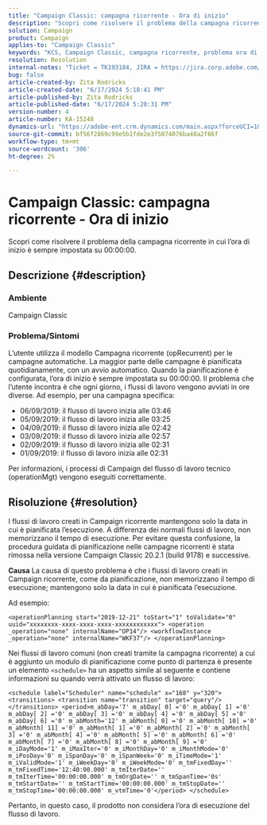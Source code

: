 ```yaml
---
title: "Campaign Classic: campagna ricorrente - Ora di inizio"
description: "Scopri come risolvere il problema della campagna ricorrente in cui l’ora di inizio è sempre impostata su 00:00:00."
solution: Campaign
product: Campaign
applies-to: "Campaign Classic"
keywords: "KCS, Campaign Classic, campagna ricorrente, problema ora di inizio"
resolution: Resolution
internal-notes: "Ticket = TK193184, JIRA = https://jira.corp.adobe.com/browse/NEO-18567"
bug: false
article-created-by: Zita Rodricks
article-created-date: "6/17/2024 5:18:41 PM"
article-published-by: Zita Rodricks
article-published-date: "6/17/2024 5:20:31 PM"
version-number: 4
article-number: KA-15248
dynamics-url: "https://adobe-ent.crm.dynamics.com/main.aspx?forceUCI=1&pagetype=entityrecord&etn=knowledgearticle&id=15a2bf9f-cd2c-ef11-840a-002248084fbb"
source-git-commit: bf56f2869c99e5b1fde2e3f5074076ba40a2f86f
workflow-type: tm+mt
source-wordcount: '306'
ht-degree: 2%

---
```


# Campaign Classic: campagna ricorrente - Ora di inizio


Scopri come risolvere il problema della campagna ricorrente in cui l’ora di inizio è sempre impostata su 00:00:00.

## Descrizione {#description}


### <b>Ambiente</b>

Campaign Classic



### <b>Problema/Sintomi</b>

L’utente utilizza il modello Campagna ricorrente (opRecurrent) per le campagne automatiche. La maggior parte delle campagne è pianificata quotidianamente, con un avvio automatico. Quando la pianificazione è configurata, l’ora di inizio è sempre impostata su 00:00:00. Il problema che l’utente incontra è che ogni giorno, i flussi di lavoro vengono avviati in ore diverse.
Ad esempio, per una campagna specifica:

- 06/09/2019: il flusso di lavoro inizia alle 03:46
- 05/09/2019: il flusso di lavoro inizia alle 03:25
- 04/09/2019: il flusso di lavoro inizia alle 02:42
- 03/09/2019: il flusso di lavoro inizia alle 02:57
- 02/09/2019: il flusso di lavoro inizia alle 02:31
- 01/09/2019: il flusso di lavoro inizia alle 02:31


Per informazioni, i processi di Campaign del flusso di lavoro tecnico (operationMgt) vengono eseguiti correttamente.


## Risoluzione {#resolution}


I flussi di lavoro creati in Campaign ricorrente mantengono solo la data in cui è pianificata l’esecuzione. A differenza dei normali flussi di lavoro, non memorizzano il tempo di esecuzione. Per evitare questa confusione, la procedura guidata di pianificazione nelle campagne ricorrenti è stata rimossa nella versione Campaign Classic 20.2.1 (build 9178) e successive.


<b>Causa</b>
La causa di questo problema è che i flussi di lavoro creati in Campaign ricorrente, come da pianificazione, non memorizzano il tempo di esecuzione; mantengono solo la data in cui è pianificata l’esecuzione.

Ad esempio:


```
<operationPlanning start="2019-12-21" toStart="1" toValidate="0" uuid="xxxxxxxx-xxxx-xxxx-xxxx-xxxxxxxxxxxx"> <operation _operation="none" internalName="OP14"/> <workflowInstance _operation="none" internalName="WKF37"/> </operationPlanning>
```




Nei flussi di lavoro comuni (non creati tramite la campagna ricorrente) a cui è aggiunto un modulo di pianificazione come punto di partenza è presente un elemento `<schedule>` ha un aspetto simile al seguente e contiene informazioni su quando verrà attivato un flusso di lavoro:


```
<schedule label="Scheduler" name="schedule" x="168" y="320"> <transitions> <transition name="transition" target="query"/> </transitions> <period>m_abDay='7' m_abDay[ 0] ='0' m_abDay[ 1] ='0' m_abDay[ 2] ='0' m_abDay[ 3] ='0' m_abDay[ 4] ='0' m_abDay[ 5] ='0' m_abDay[ 6] ='0' m_abMonth='12' m_abMonth[ 0] ='0' m_abMonth[ 10] ='0' m_abMonth[ 11] ='0' m_abMonth[ 1] ='0' m_abMonth[ 2] ='0' m_abMonth[ 3] ='0' m_abMonth[ 4] ='0' m_abMonth[ 5] ='0' m_abMonth[ 6] ='0' m_abMonth[ 7] ='0' m_abMonth[ 8] ='0' m_abMonth[ 9] ='0' m_iDayMode='1' m_iMaxIter='0' m_iMonthDay='0' m_iMonthMode='0' m_iPosDay='0' m_iSpanDay='0' m_iSpanWeek='0' m_iTimeMode='1' m_iValidMode='1' m_iWeekDay='0' m_iWeekMode='0' m_tmFixedDay='' m_tmFixedTime='12:40:00.000' m_tmIterDate='' m_tmIterTime='00:00:00.000' m_tmOrgDate='' m_tmSpanTime='0s' m_tmStartDate='' m_tmStartTime='00:00:00.000' m_tmStopDate='' m_tmStopTime='00:00:00.000' m_vtmTime='0'</period> </schedule>
```




Pertanto, in questo caso, il prodotto non considera l’ora di esecuzione del flusso di lavoro.
